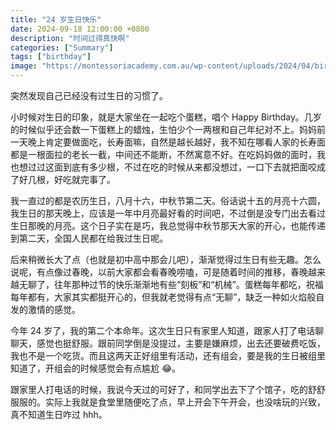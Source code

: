 ```yaml
---
title: "24 岁生日快乐"
date: 2024-09-18 12:00:00 +0800
description: "时间过得真快啊"
categories: ["Summary"]
tags: ["birthday"]
image: "https://montessoriacademy.com.au/wp-content/uploads/2024/04/birthday-hat-party-childcare-montessori-academy.jpg"
---
```


突然发现自己已经没有过生日的习惯了。

小时候对生日的印象，就是大家坐在一起吃个蛋糕，唱个 Happy Birthday。几岁的时候似乎还会数一下蛋糕上的蜡烛，生怕少个一两根和自己年纪对不上。妈妈前一天晚上肯定要做面吃，长寿面嘛，自然是越长越好，我不知在哪看人家的长寿面都是一根面拉的老长一截，中间还不能断，不然寓意不好。在吃妈妈做的面时，我也想过过这面到底有多少根，不过在吃的时候从来都没想过，一口下去就把面咬成了好几根，好吃就完事了。

我一直过的都是农历生日，八月十六，中秋节第二天。俗话说十五的月亮十六圆，我生日的那天晚上，应该是一年中月亮最好看的时间吧，不过倒是没专门出去看过生日那晚的月亮。这个日子实在是巧，我总觉得中秋节那天大家的开心，也能传递到第二天，全国人民都在给我过生日呢。

后来稍微长大了点（也就是初中高中那会儿吧），渐渐觉得过生日有些无趣。怎么说呢，有点像过春晚，以前大家都会看春晚唠嗑，可是随着时间的推移，春晚越来越无聊了，往年那种过节的快乐渐渐地有些“刻板”和“机械”。蛋糕每年都吃，祝福每年都有，大家其实都挺开心的，但我就老觉得有点“无聊”，缺乏一种如火焰般自发的激情的感觉。

今年 24 岁了，我的第二个本命年。这次生日只有家里人知道，跟家人打了电话聊聊天，感觉也挺舒服。跟前同学倒是没提过，主要是嫌麻烦，出去还要破费吃饭，我也不是一个吃货。而且这两天正好组里有活动，还有组会，要是我的生日被组里知道了，开组会的时候感觉会有点尴尬 :joy:。

跟家里人打电话的时候，我说今天过的可好了，和同学出去下了个馆子，吃的舒舒服服的。实际上我就是食堂里随便吃了点，早上开会下午开会，也没啥玩的兴致，真不知道生日咋过 hhh。
